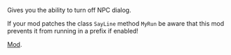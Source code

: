 Gives you the ability to turn off NPC dialog.

If your mod patches the class `SayLine` method `MyRun` be aware that this mod prevents it from running in a prefix if enabled!

[Mod](https://steamcommunity.com/sharedfiles/filedetails/?id=3262816502).
